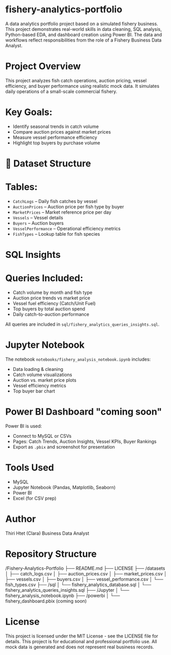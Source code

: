 # fishery-analytics-portfolio

A data analytics portfolio project based on a simulated fishery business. This project demonstrates real-world skills in data cleaning, SQL analysis, Python-based EDA, and dashboard creation using Power BI. The data and workflows reflect responsibilities from the role of a Fishery Business Data Analyst.

# Project Overview
This project analyzes fish catch operations, auction pricing, vessel efficiency, and buyer performance using realistic mock data. It simulates daily operations of a small-scale commercial fishery.

# Key Goals:
- Identify seasonal trends in catch volume
- Compare auction prices against market prices
- Measure vessel performance efficiency
- Highlight top buyers by purchase volume

# 📂 Dataset Structure

# Tables:
- `CatchLogs` – Daily fish catches by vessel
- `AuctionPrices` – Auction price per fish type by buyer
- `MarketPrices` – Market reference price per day
- `Vessels` – Vessel details
- `Buyers` – Auction buyers
- `VesselPerformance` – Operational efficiency metrics
- `FishTypes` – Lookup table for fish species

# SQL Insights

# Queries Included:
- Catch volume by month and fish type
- Auction price trends vs market price
- Vessel fuel efficiency (Catch/Unit Fuel)
- Top buyers by total auction spend
- Daily catch-to-auction performance

All queries are included in `sql/fishery_analytics_queries_insights.sql`.

# Jupyter Notebook

The notebook `notebooks/fishery_analysis_notebook.ipynb` includes:
- Data loading & cleaning
- Catch volume visualizations
- Auction vs. market price plots
- Vessel efficiency metrics
- Top buyer bar chart

# Power BI Dashboard "coming soon"

Power BI is used:
- Connect to MySQL or CSVs
- Pages: Catch Trends, Auction Insights, Vessel KPIs, Buyer Rankings
- Export as `.pbix` and screenshot for presentation

# Tools Used
- MySQL
- Jupyter Notebook (Pandas, Matplotlib, Seaborn)
- Power BI
- Excel (for CSV prep)

# Author
Thiri Htet (Clara) 
Business Data Analyst  

# Repository Structure
/Fishery-Analytics-Portfolio
├── README.md
├── LICENSE
├── /datasets
│   ├── catch_logs.csv
│   ├── auction_prices.csv
│   ├── market_prices.csv
│   ├── vessels.csv
│   ├── buyers.csv
│   ├── vessel_performance.csv
│   └── fish_types.csv
├── /sql
│   └── fishery_analytics_database.sql
│   └── fishery_analytics_queries_insights.sql
├── /Jupyter
│   └── fishery_analysis_notebook.ipynb
├── /powerbi
│   └── fishery_dashboard.pbix (coming soon)

# License
This project is licensed under the MIT License - see the LICENSE file for details.
This project is for educational and professional portfolio use. All mock data is generated and does not represent real business records.
